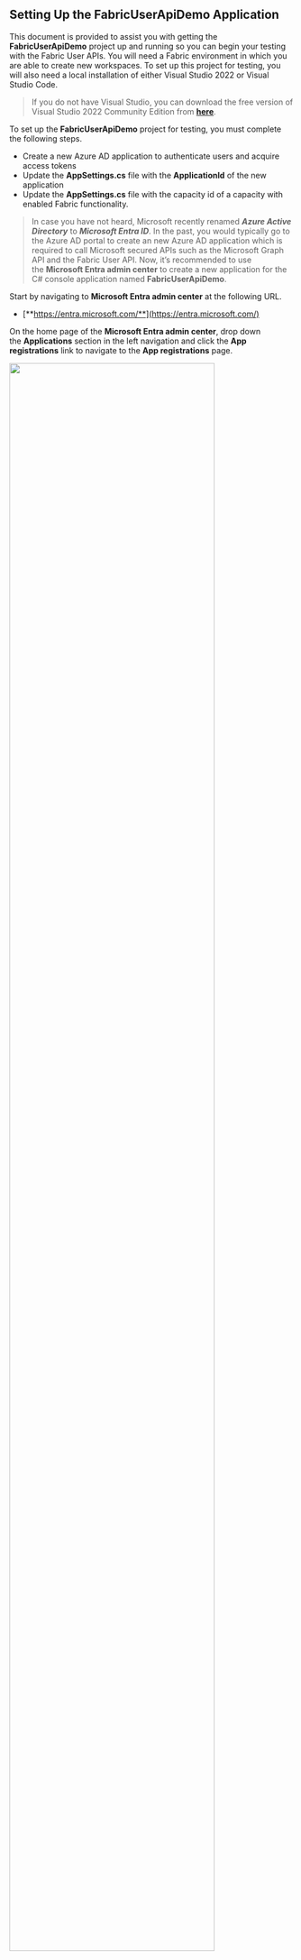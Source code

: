 ## Setting Up the FabricUserApiDemo Application
This document is provided to assist you with getting the
**FabricUserApiDemo** project up and running so you can begin your
testing with the Fabric User APIs. You will need a Fabric environment in which you are able to create new workspaces. To set up this project for testing,
you will also need a local installation of either Visual Studio 2022 or
Visual Studio Code.

> If you do not have Visual Studio, you can download the free version of Visual Studio 2022 Community Edition from
[**here**](https://visualstudio.microsoft.com/thank-you-downloading-visual-studio/?sku=Community&channel=Release&version=VS2022&source=VSLandingPage&passive=false&cid=2030).

To set up the **FabricUserApiDemo** project for testing, you must
complete the following steps.
- Create a new Azure AD application to authenticate users and acquire
  access tokens
- Update the **AppSettings.cs** file with the **ApplicationId** of the
  new application
- Update the **AppSettings.cs** file with the capacity id of a capacity with
  enabled Fabric functionality.

> In case you have not heard, Microsoft recently renamed ***Azure Active
Directory*** to ***Microsoft Entra ID***. In the past, you would
typically go to the Azure AD portal to create an new Azure AD
application which is required to call Microsoft secured APIs such as the
Microsoft Graph API and the Fabric User API. Now, it’s recommended to
use the **Microsoft Entra admin center** to create a new application for
the C# console application named **FabricUserApiDemo**.

Start by navigating to **Microsoft Entra admin center** at the following
URL.

- [**https://entra.microsoft.com/**](https://entra.microsoft.com/)

On the home page of the **Microsoft Entra admin center**, drop down
the **Applications** section in the left navigation and click the **App
registrations** link to navigate to the **App registrations** page.

<img src="./images/Setup/media/image1.png" style="width:85%" />

On the **App registrations** page, click **New registration**.

<img src="./images/Setup/media/image2.png"  style="width:60%" />

Give the new application a name of **Fabric User API Demo** and leave
the **Supported account types** setting with the default selection
of **Accounts in this organizational directory only**.

<img src="./images/Setup/media/image3.png"  style="width:70%" />

Move down to the **Redirect URI** section. Select **Public
client/native** application and enter a redirect
URI of **`http://localhost`**.

<img src="./images/Setup/media/image4.png"  style="width:80%" />

> Support for using a redirect URL of **`http://localhost`** was added for developers when
Microsoft introduced .NET Core. This simple redirect URL provides a safe
and easy way to authenticate .NET applications on your local desktop for
debugging and testing purposes. Resist the temptation to create the URL
with the **https** protocol instead of with **http** because it will not
work.

Move down and click the **Register** buttom to create the new application.

<img src="./images/Setup/media/image5.png"  style="width:45%" />

Now that you have created the application, you need to record
Application ID for use later in the C# console application. Copy
the **Application ID** from the application summary page.

<img src="./images/Setup/media/image6.png"  style="width:95%" />

## Run the FabricUserApiDemo Application in Visual Studio

First, you need to copy the source files for the **FabricUserApiDemo**
project to your local machine so you can open the project in Visual
Studio. If you have the GIT utility installed, you can clone the project
files to your machine using the following **git clone** command.

``` powershell
git clone https://github.com/PowerBiDevCamp/FabricUserApiDemo.git
```

If you do not use the GIT utility, you can download all the files in the
**FabricUserApiDemo** repository as a ZIP archive using this [**download
link**](https://github.com/PowerBiDevCamp/FabricUserApiDemo/archive/refs/heads/main.zip).
Once you have downloaded the ZIP archive, extract its contents into a
local folder named **FabricUserApiDemo**.

Once you have a copy of all the project files in a local folder, double
click on **FabricUserApi.sln** to open the project in Visual Studio
2022.

<img src="./images/Setup/media/image7.png"   style="width:65%" />

> Once **FabricUserApiDemo** opens in Visual Studio, you
should be able to see the top-level files and folders in the Solution
Explorer.

Open the **AppSettings.cs** so you can update configuration values inside.

<img src="./images/Setup/media/image8.png"   style="width:30%" />

The **AppSettings.cs** file contains **const** values for GUID-based Ids for
Application Id and a Fabric capacity Id. There are also *const** values to track Azure AD object Ids for two
users, a group and a service principal which are used to test workspace
role assignment.

<img src="./images/Setup/media/image9.png"  style="width:65%" />

Update the **const** named **ApplicationId** with the Application Id for the
Entra application you created in an earlier step.

<img src="./images/Setup/media/image10.png"  style="width:65%" />

Next, you need to determine the capacity Id of a Fabric-enabled capacity in
Fabric environment you are using for your testing. You should be able to
see a list of available capacities in the Power BI Admin portal by
navigating to the following link.

<https://app.powerbi.com/admin-portal/capacities/capacitiesList/>

If you navigate to the page for a specific capacity in the Power BI
Admin portal, you should be able to retrieve the GUID-based capacity Id
from the address bar as shown in the following screenshot.

<img src="./images/Setup/media/image11.png"  style="width:75%" />

Once you have determined the capacity Id of the Fabric-enabled capacity you will
use for testing, return to the project file named **AppSettings.cs** in
Visual Studio and update the const named **PremiumCapacityId**. Save
your changes to **AppSettings.cs**.

<img src="./images/Setup/media/image12.png"  style="width:65%" />

Now it is time to run the application. Begin by opening the
**Program.cs** file and verify matches the screenshot below. Running the
project for the first time will call the **CreateCustomerTenant** method
of the **CustomerTenantBuilder** class to create a new Fabric workspace.

<img src="./images/Setup/media/image13.png"  style="width:85%" />

Run the **FabricUserApiDemo** application in the Visual Studio debugger
by pressing {F5} or by clicking the Run button with the green arrow as
shown in the following screenshot.

<img src="./images/Setup/media/image14.png"  style="width:75%" />

When you run the application for the first time, the code which manages
user authentication will launch a browser window prompting you to sign
in. Sign in with the user account you will use for testing.

<img src="./images/Setup/media/image15.png"  style="width:50%" />

After signing in, you will be prompted with a very tall **Permissions
requested** dialog which lists the delegated user permissions (aka
permission scopes) the application has requested. Click the **Accept**
button at the bottom of the dialog to grant these permissions.

<img src="./images/Setup/media/image16.png"   style="width:35%" />

After clicking the **Accept** button, you will see a message in the browser
telling you the authentication process has completed. At this point, you
can close the browser window and navigate to the console window for the
running application.

<img src="./images/Setup/media/image17.png"   style="width:70%" />

When the program runs, it should be able to call into the Fabric User
API to create a new workspace. When the program completes, the console
for the application should display output as shown in the following
screenshot. If you press ENTER on the keyboard, the program will then
launch a browser and navigate to the new workspace that has just been
created.

<img src="./images/Setup/media/image18.png"  style="width:85%" />

You should be able to navigate to the new workspace and verify that it
has been created. The workspace should be empty.

<img src="./images/Setup/media/image19.png"  style="width:85%" />

> While the workspace is empty, you should still be able to verify that it
has been assigned to a Fabric-enabled capacity.

Click the button with the 3 ellipses to the right of the **Manage
access** link to drop down the context menu for the workspace.

<img src="./images/Setup/media/image20.png"  style="width:65%" />

Select the **Workspace settings** command to display the **Workspace
settings** pane.

<img src="./images/Setup/media/image21.png"  style="width:65%" />

In the **Workspace settings** pane, verify that the new workspace is
associated with the capacity you configured in an earlier step.

<img src="./images/Setup/media/image22.png"  style="width:75%" />

This concludes the setup instructions for the **FabricUserApiDemo** project.
You can now experiment by uncommenting code in **Project.cs** to try
some of the other demonstrations which create semantic models, reports,
lakehouses and notebooks.
